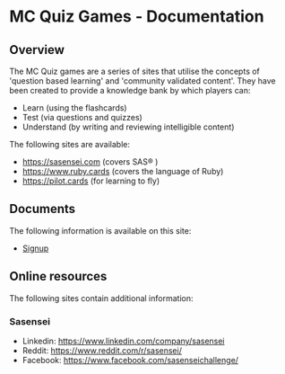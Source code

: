# MC Quiz Games - Documentation

## Overview

The MC Quiz games are a series of sites that utilise the concepts of 'question based learning' and 'community validated content'.
They have been created to provide a knowledge bank by which players can:

* Learn (using the flashcards)
* Test (via questions and quizzes)
* Understand (by writing and reviewing intelligible content)

The following sites are available:

* https://sasensei.com (covers SAS® )
* https://www.ruby.cards (covers the language of Ruby)
* https://pilot.cards (for learning to fly)


## Documents

The following information is available on this site:

* [Signup](mc-signup.md)

## Online resources

The following sites contain additional information:

### Sasensei

* Linkedin: https://www.linkedin.com/company/sasensei
* Reddit: https://www.reddit.com/r/sasensei/
* Facebook: https://www.facebook.com/sasenseichallenge/


